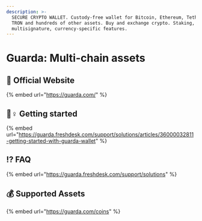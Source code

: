 ```yaml
---
description: >-
  SECURE CRYPTO WALLET. Custody-free wallet for Bitcoin, Ethereum, Tether, EOS,
  TRON and hundreds of other assets. Buy and exchange crypto. Staking,
  multisignature, currency-specific features.
---
```


# Guarda: Multi-chain assets

## 🚀 Official Website

{% embed url="https://guarda.com/" %}

## 🧙♀ Getting started

{% embed url="https://guarda.freshdesk.com/support/solutions/articles/36000032811-getting-started-with-guarda-wallet" %}

## ⁉ FAQ

{% embed url="https://guarda.freshdesk.com/support/solutions" %}

## 💰 Supported Assets

{% embed url="https://guarda.com/coins" %}

